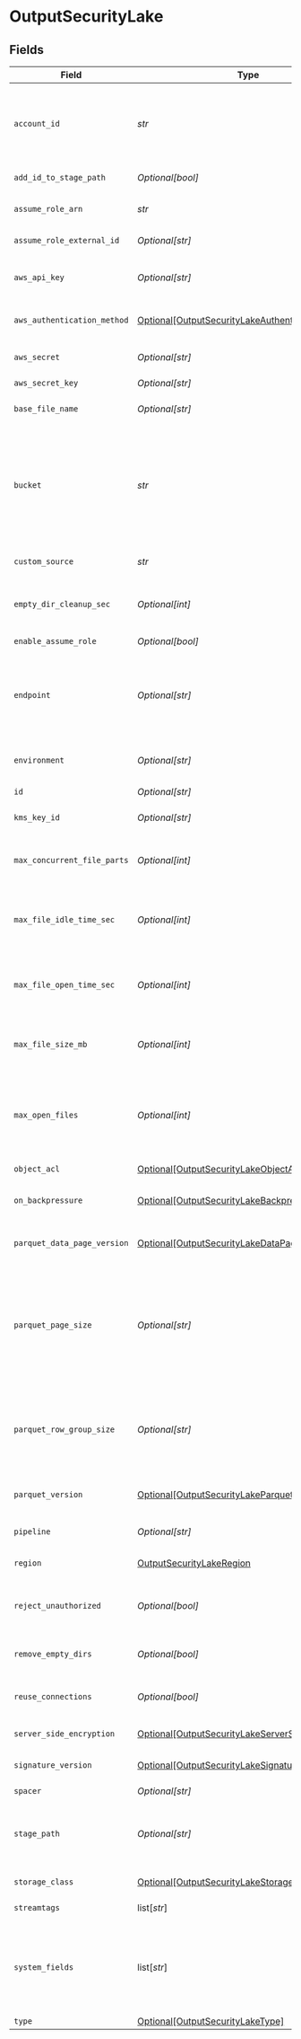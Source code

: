 # OutputSecurityLake


## Fields

| Field                                                                                                                                                                                                                                              | Type                                                                                                                                                                                                                                               | Required                                                                                                                                                                                                                                           | Description                                                                                                                                                                                                                                        |
| -------------------------------------------------------------------------------------------------------------------------------------------------------------------------------------------------------------------------------------------------- | -------------------------------------------------------------------------------------------------------------------------------------------------------------------------------------------------------------------------------------------------- | -------------------------------------------------------------------------------------------------------------------------------------------------------------------------------------------------------------------------------------------------- | -------------------------------------------------------------------------------------------------------------------------------------------------------------------------------------------------------------------------------------------------- |
| `account_id`                                                                                                                                                                                                                                       | *str*                                                                                                                                                                                                                                              | :heavy_check_mark:                                                                                                                                                                                                                                 | ID of the AWS account whose data the Destination will write to Security Lake. This should have been configured when creating the Amazon Security Lake custom source.                                                                               |
| `add_id_to_stage_path`                                                                                                                                                                                                                             | *Optional[bool]*                                                                                                                                                                                                                                   | :heavy_minus_sign:                                                                                                                                                                                                                                 | Append output's ID to staging location.                                                                                                                                                                                                            |
| `assume_role_arn`                                                                                                                                                                                                                                  | *str*                                                                                                                                                                                                                                              | :heavy_check_mark:                                                                                                                                                                                                                                 | Amazon Resource Name (ARN) of the role to assume                                                                                                                                                                                                   |
| `assume_role_external_id`                                                                                                                                                                                                                          | *Optional[str]*                                                                                                                                                                                                                                    | :heavy_minus_sign:                                                                                                                                                                                                                                 | External ID to use when assuming role                                                                                                                                                                                                              |
| `aws_api_key`                                                                                                                                                                                                                                      | *Optional[str]*                                                                                                                                                                                                                                    | :heavy_minus_sign:                                                                                                                                                                                                                                 | Access key. This value can be a constant or a JavaScript expression(e.g., `${C.env.SOME_ACCESS_KEY}`).                                                                                                                                             |
| `aws_authentication_method`                                                                                                                                                                                                                        | [Optional[OutputSecurityLakeAuthenticationMethod]](../../models/shared/outputsecuritylakeauthenticationmethod.md)                                                                                                                                  | :heavy_minus_sign:                                                                                                                                                                                                                                 | AWS authentication method. Choose Auto to use IAM roles.                                                                                                                                                                                           |
| `aws_secret`                                                                                                                                                                                                                                       | *Optional[str]*                                                                                                                                                                                                                                    | :heavy_minus_sign:                                                                                                                                                                                                                                 | Select (or create) a stored secret that references your access key and secret key.                                                                                                                                                                 |
| `aws_secret_key`                                                                                                                                                                                                                                   | *Optional[str]*                                                                                                                                                                                                                                    | :heavy_minus_sign:                                                                                                                                                                                                                                 | Secret key                                                                                                                                                                                                                                         |
| `base_file_name`                                                                                                                                                                                                                                   | *Optional[str]*                                                                                                                                                                                                                                    | :heavy_minus_sign:                                                                                                                                                                                                                                 | JavaScript expression to define the output filename prefix (can be constant).                                                                                                                                                                      |
| `bucket`                                                                                                                                                                                                                                           | *str*                                                                                                                                                                                                                                              | :heavy_check_mark:                                                                                                                                                                                                                                 | Name of the destination S3 bucket. Must be a JavaScript expression (which can evaluate to a constant value), enclosed in quotes or backticks. Can be evaluated only at init time. E.g., referencing a Global Variable: `myBucket-${C.vars.myVar}`. |
| `custom_source`                                                                                                                                                                                                                                    | *str*                                                                                                                                                                                                                                              | :heavy_check_mark:                                                                                                                                                                                                                                 | Name of the custom source configured in Amazon Security Lake                                                                                                                                                                                       |
| `empty_dir_cleanup_sec`                                                                                                                                                                                                                            | *Optional[int]*                                                                                                                                                                                                                                    | :heavy_minus_sign:                                                                                                                                                                                                                                 | How often (secs) to clean-up empty directories when 'Remove Staging Dirs' is enabled.                                                                                                                                                              |
| `enable_assume_role`                                                                                                                                                                                                                               | *Optional[bool]*                                                                                                                                                                                                                                   | :heavy_minus_sign:                                                                                                                                                                                                                                 | Use Assume Role credentials to access S3                                                                                                                                                                                                           |
| `endpoint`                                                                                                                                                                                                                                         | *Optional[str]*                                                                                                                                                                                                                                    | :heavy_minus_sign:                                                                                                                                                                                                                                 | Amazon Security Lake service endpoint. If empty, defaults to AWS' Region-specific endpoint. Otherwise, it must point to Amazon Security Lake-compatible endpoint.                                                                                  |
| `environment`                                                                                                                                                                                                                                      | *Optional[str]*                                                                                                                                                                                                                                    | :heavy_minus_sign:                                                                                                                                                                                                                                 | Optionally, enable this config only on a specified Git branch. If empty, will be enabled everywhere.                                                                                                                                               |
| `id`                                                                                                                                                                                                                                               | *Optional[str]*                                                                                                                                                                                                                                    | :heavy_minus_sign:                                                                                                                                                                                                                                 | Unique ID for this output                                                                                                                                                                                                                          |
| `kms_key_id`                                                                                                                                                                                                                                       | *Optional[str]*                                                                                                                                                                                                                                    | :heavy_minus_sign:                                                                                                                                                                                                                                 | ID or ARN of the KMS customer-managed key to use for encryption                                                                                                                                                                                    |
| `max_concurrent_file_parts`                                                                                                                                                                                                                        | *Optional[int]*                                                                                                                                                                                                                                    | :heavy_minus_sign:                                                                                                                                                                                                                                 | Maximum number of parts to upload in parallel per file. Minimum part size is 5MB.                                                                                                                                                                  |
| `max_file_idle_time_sec`                                                                                                                                                                                                                           | *Optional[int]*                                                                                                                                                                                                                                    | :heavy_minus_sign:                                                                                                                                                                                                                                 | Maximum amount of time to keep inactive files open. Files open for longer than this will be closed and moved to final output location.                                                                                                             |
| `max_file_open_time_sec`                                                                                                                                                                                                                           | *Optional[int]*                                                                                                                                                                                                                                    | :heavy_minus_sign:                                                                                                                                                                                                                                 | Maximum amount of time to write to a file. Files open for longer than this will be closed and moved to final output location.                                                                                                                      |
| `max_file_size_mb`                                                                                                                                                                                                                                 | *Optional[int]*                                                                                                                                                                                                                                    | :heavy_minus_sign:                                                                                                                                                                                                                                 | Maximum uncompressed output file size. Files of this size will be closed and moved to final output location.                                                                                                                                       |
| `max_open_files`                                                                                                                                                                                                                                   | *Optional[int]*                                                                                                                                                                                                                                    | :heavy_minus_sign:                                                                                                                                                                                                                                 | Maximum number of files to keep open concurrently. When exceeded, @{product} will close the oldest open files and move them to the final output location.                                                                                          |
| `object_acl`                                                                                                                                                                                                                                       | [Optional[OutputSecurityLakeObjectACL]](../../models/shared/outputsecuritylakeobjectacl.md)                                                                                                                                                        | :heavy_minus_sign:                                                                                                                                                                                                                                 | Object ACL to assign to uploaded objects.                                                                                                                                                                                                          |
| `on_backpressure`                                                                                                                                                                                                                                  | [Optional[OutputSecurityLakeBackpressureBehavior]](../../models/shared/outputsecuritylakebackpressurebehavior.md)                                                                                                                                  | :heavy_minus_sign:                                                                                                                                                                                                                                 | Whether to block or drop events when all receivers are exerting backpressure.                                                                                                                                                                      |
| `parquet_data_page_version`                                                                                                                                                                                                                        | [Optional[OutputSecurityLakeDataPageVersion]](../../models/shared/outputsecuritylakedatapageversion.md)                                                                                                                                            | :heavy_minus_sign:                                                                                                                                                                                                                                 | Serialization format of data pages. Note that not all reader implentations support Data page V2.                                                                                                                                                   |
| `parquet_page_size`                                                                                                                                                                                                                                | *Optional[str]*                                                                                                                                                                                                                                    | :heavy_minus_sign:                                                                                                                                                                                                                                 | Ideal memory size for page segments. E.g., 1MB or 128MB. Generally, lower values improve reading speed, while higher values improve compression. Imposes a target, not a strict limit; the final size of a row group may be larger or smaller.     |
| `parquet_row_group_size`                                                                                                                                                                                                                           | *Optional[str]*                                                                                                                                                                                                                                    | :heavy_minus_sign:                                                                                                                                                                                                                                 | Ideal memory size for row group segments. E.g., 128MB or 1GB. Affects memory use when writing. Imposes a target, not a strict limit; the final size of a row group may be larger or smaller.                                                       |
| `parquet_version`                                                                                                                                                                                                                                  | [Optional[OutputSecurityLakeParquetVersion]](../../models/shared/outputsecuritylakeparquetversion.md)                                                                                                                                              | :heavy_minus_sign:                                                                                                                                                                                                                                 | Determines which data types are supported and how they are represented.                                                                                                                                                                            |
| `pipeline`                                                                                                                                                                                                                                         | *Optional[str]*                                                                                                                                                                                                                                    | :heavy_minus_sign:                                                                                                                                                                                                                                 | Pipeline to process data before sending out to this output.                                                                                                                                                                                        |
| `region`                                                                                                                                                                                                                                           | [OutputSecurityLakeRegion](../../models/shared/outputsecuritylakeregion.md)                                                                                                                                                                        | :heavy_check_mark:                                                                                                                                                                                                                                 | Region where the Amazon Security Lake is located.                                                                                                                                                                                                  |
| `reject_unauthorized`                                                                                                                                                                                                                              | *Optional[bool]*                                                                                                                                                                                                                                   | :heavy_minus_sign:                                                                                                                                                                                                                                 | Whether to reject certificates that cannot be verified against a valid CA (e.g., self-signed certificates).                                                                                                                                        |
| `remove_empty_dirs`                                                                                                                                                                                                                                | *Optional[bool]*                                                                                                                                                                                                                                   | :heavy_minus_sign:                                                                                                                                                                                                                                 | Remove empty staging directories after moving files.                                                                                                                                                                                               |
| `reuse_connections`                                                                                                                                                                                                                                | *Optional[bool]*                                                                                                                                                                                                                                   | :heavy_minus_sign:                                                                                                                                                                                                                                 | Whether to reuse connections between requests, which can improve performance.                                                                                                                                                                      |
| `server_side_encryption`                                                                                                                                                                                                                           | [Optional[OutputSecurityLakeServerSideEncryption]](../../models/shared/outputsecuritylakeserversideencryption.md)                                                                                                                                  | :heavy_minus_sign:                                                                                                                                                                                                                                 | Server-side encryption for uploaded objects.                                                                                                                                                                                                       |
| `signature_version`                                                                                                                                                                                                                                | [Optional[OutputSecurityLakeSignatureVersion]](../../models/shared/outputsecuritylakesignatureversion.md)                                                                                                                                          | :heavy_minus_sign:                                                                                                                                                                                                                                 | Signature version to use for signing Amazon Security Lake requests.                                                                                                                                                                                |
| `spacer`                                                                                                                                                                                                                                           | *Optional[str]*                                                                                                                                                                                                                                    | :heavy_minus_sign:                                                                                                                                                                                                                                 | N/A                                                                                                                                                                                                                                                |
| `stage_path`                                                                                                                                                                                                                                       | *Optional[str]*                                                                                                                                                                                                                                    | :heavy_minus_sign:                                                                                                                                                                                                                                 | Filesystem location in which to buffer files, before compressing and moving to final destination. Use performant stable storage.                                                                                                                   |
| `storage_class`                                                                                                                                                                                                                                    | [Optional[OutputSecurityLakeStorageClass]](../../models/shared/outputsecuritylakestorageclass.md)                                                                                                                                                  | :heavy_minus_sign:                                                                                                                                                                                                                                 | Storage class to select for uploaded objects.                                                                                                                                                                                                      |
| `streamtags`                                                                                                                                                                                                                                       | list[*str*]                                                                                                                                                                                                                                        | :heavy_minus_sign:                                                                                                                                                                                                                                 | Add tags for filtering and grouping in @{product}.                                                                                                                                                                                                 |
| `system_fields`                                                                                                                                                                                                                                    | list[*str*]                                                                                                                                                                                                                                        | :heavy_minus_sign:                                                                                                                                                                                                                                 | Set of fields to automatically add to events using this output. E.g.: cribl_pipe, c*. Wildcards supported. These fields are added as dimensions and labels to generated metrics and logs respectively.                                             |
| `type`                                                                                                                                                                                                                                             | [Optional[OutputSecurityLakeType]](../../models/shared/outputsecuritylaketype.md)                                                                                                                                                                  | :heavy_minus_sign:                                                                                                                                                                                                                                 | N/A                                                                                                                                                                                                                                                |